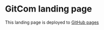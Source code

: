 # GitCom landing page

This landing page is deployed to [GitHub pages](https://gitcomteam.github.io/gitcom-landing/)
